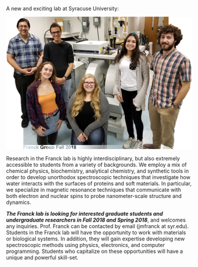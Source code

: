 A new and exciting lab at Syracuse University:

![Group Photo, Fall 2018](assets/group_photo_092918.png)

Research in the Franck lab is highly
    interdisciplinary,
    but also extremely accessible to students from
    a variety of backgrounds.
We employ a mix of
    chemical physics,
    biochemistry,
    analytical chemistry,
    and
    synthetic tools
    in order to develop unorthodox spectroscopic
    techniques that investigate how water interacts
    with the surfaces of proteins and soft materials.
In particular,
    we specialize in magnetic resonance techniques
    that communicate with both electron and nuclear
    spins to probe nanometer-scale structure and
    dynamics.

***The Franck lab is looking for interested graduate students and
undergraduate researchers in Fall 2018 and Spring 2018***,
and welcomes any inquiries. Prof. Franck can be contacted by email (jmfranck at syr.edu). Students in the Franck lab
will have the opportunity to work with materials or biological systems.
In addition, they will gain expertise developing new spectroscopic
methods using physics, electronics, and computer programming. Students
who capitalize on these opportunities will have a unique and powerful
skill-set.

